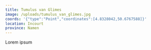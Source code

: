 ```yaml
---
title: Tumulus van Glimes
image: /uploads/tumulus_van_glimes.jpg
coords: '{"type":"Point","coordinates":[4.8328042,50.6767588]}'
location: Incourt
province: Namen
---
```

Lorem ipsum